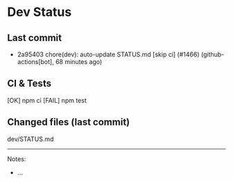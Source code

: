 # Dev Status

## Last commit
- 2a95403 chore(dev): auto-update STATUS.md [skip ci] (#1466) (github-actions[bot], 68 minutes ago)
## CI & Tests
[OK] npm ci
[FAIL] npm test

## Changed files (last commit)
dev/STATUS.md

---
Notes:
- ...
